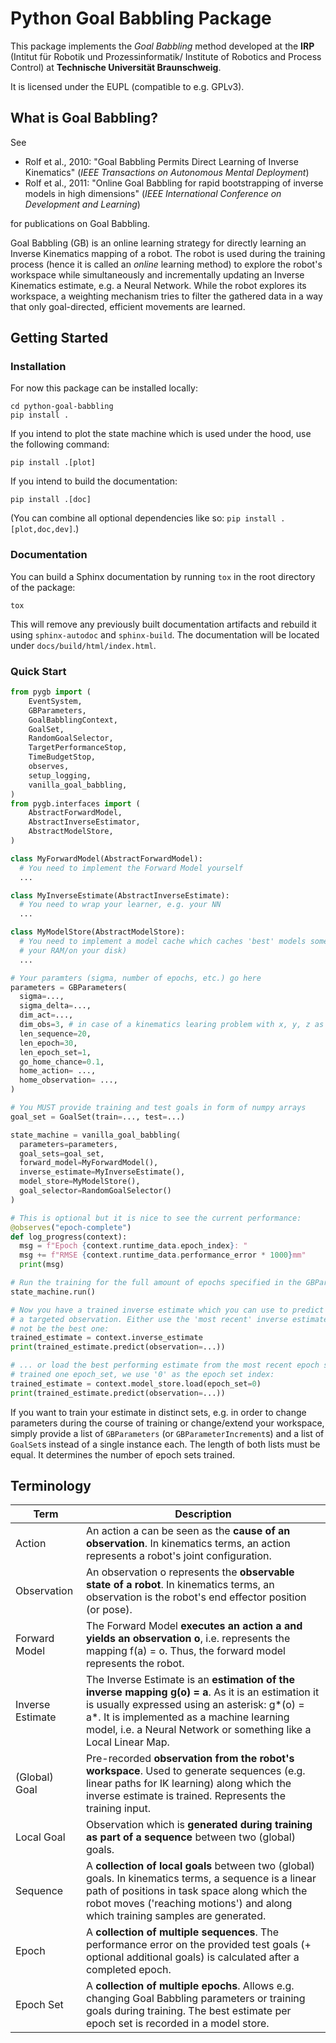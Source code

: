# Python Goal Babbling Package

This package implements the *Goal Babbling* method developed at the **IRP** (Intitut für Robotik und Prozessinformatik/
Institute of Robotics and Process Control) at **Technische Universität Braunschweig**.

It is licensed under the EUPL (compatible to e.g. GPLv3).

## What is Goal Babbling?

See

* Rolf et al., 2010: "Goal Babbling Permits Direct Learning of Inverse Kinematics" (*IEEE Transactions on Autonomous Mental Deployment*)
* Rolf et al., 2011: "Online Goal Babbling for rapid bootstrapping of inverse models in high dimensions" (*IEEE International Conference on Development and Learning*)

for publications on Goal Babbling.

Goal Babbling (GB) is an online learning strategy for directly learning an Inverse Kinematics mapping of a robot. The
robot is used during the training process (hence it is called an *online* learning method) to explore the robot's
workspace while simultaneously and incrementally updating an Inverse Kinematics estimate, e.g. a Neural Network. While
the robot explores its workspace, a weighting mechanism tries to filter the gathered data in a way that only
goal-directed, efficient movements are learned.

## Getting Started

### Installation

For now this package can be installed locally:

```shell
cd python-goal-babbling
pip install .
```

If you intend to plot the state machine which is used under the hood, use the following command:
```shell
pip install .[plot]
```

If you intend to build the documentation:
```shell
pip install .[doc]
```

(You can combine all optional dependencies like so: `pip install .[plot,doc,dev]`.)

### Documentation

You can build a Sphinx documentation by running `tox` in the root directory of the package:

```shell
tox
```

This will remove any previously built documentation artifacts and rebuild it using `sphinx-autodoc` and `sphinx-build`.
The documentation will be located under `docs/build/html/index.html`.

### Quick Start

```Python
from pygb import (
    EventSystem,
    GBParameters,
    GoalBabblingContext,
    GoalSet,
    RandomGoalSelector,
    TargetPerformanceStop,
    TimeBudgetStop,
    observes,
    setup_logging,
    vanilla_goal_babbling,
)
from pygb.interfaces import (
    AbstractForwardModel,
    AbstractInverseEstimator,
    AbstractModelStore,
)

class MyForwardModel(AbstractForwardModel):
  # You need to implement the Forward Model yourself
  ...

class MyInverseEstimate(AbstractInverseEstimate):
  # You need to wrap your learner, e.g. your NN
  ...

class MyModelStore(AbstractModelStore):
  # You need to implement a model cache which caches 'best' models somewhere (e.g. in 
  # your RAM/on your disk)
  ...

# Your paramters (sigma, number of epochs, etc.) go here
parameters = GBParameters(
  sigma=..., 
  sigma_delta=...,
  dim_act=...,
  dim_obs=3, # in case of a kinematics learing problem with x, y, z as the observation
  len_sequence=20,
  len_epoch=30,
  len_epoch_set=1,
  go_home_chance=0.1,
  home_action= ...,
  home_observation= ...,
)

# You MUST provide training and test goals in form of numpy arrays
goal_set = GoalSet(train=..., test=...)

state_machine = vanilla_goal_babbling(
  parameters=parameters,
  goal_sets=goal_set,
  forward_model=MyForwardModel(),
  inverse_estimate=MyInverseEstimate(),
  model_store=MyModelStore(),
  goal_selector=RandomGoalSelector()
)

# This is optional but it is nice to see the current performance:
@observes("epoch-complete")
def log_progress(context):
  msg = f"Epoch {context.runtime_data.epoch_index}: "
  msg += f"RMSE {context.runtime_data.performance_error * 1000}mm"
  print(msg)

# Run the training for the full amount of epochs specified in the GBParameters 
state_machine.run()

# Now you have a trained inverse estimate which you can use to predict actions to reach 
# a targeted observation. Either use the 'most recent' inverse estimate, which might 
# not be the best one:
trained_estimate = context.inverse_estimate
print(trained_estimate.predict(observation=...))

# ... or load the best performing estimate from the most recent epoch set. As we only
# trained one epoch_set, we use '0' as the epoch set index:
trained_estimate = context.model_store.load(epoch_set=0)
print(trained_estimate.predict(observation=...))
```

If you want to train your estimate in distinct sets, e.g. in order to change parameters during the course of training or
change/extend your workspace, simply provide a list of `GBParameters` (or `GBParameterIncrement`s) and a list of
`GoalSet`s instead of a single instance each. The length of both lists must be equal. It determines the number of epoch
sets trained.

## Terminology

| Term             | Description                                                                                                                                                                                                                                                         |
| ---------------- | ------------------------------------------------------------------------------------------------------------------------------------------------------------------------------------------------------------------------------------------------------------------- |
| Action           | An action a can be seen as the **cause of an observation**. In kinematics terms, an action represents a robot's joint configuration.                                                                                                                                |
| Observation      | An observation o represents the **observable state of a robot**. In kinematics terms, an observation is the robot's end effector position (or pose).                                                                                                                |
| Forward Model    | The Forward Model **executes an action a and yields an observation o**, i.e. represents the mapping f(a) = o. Thus, the forward model represents the robot.                                                                                                         |
| Inverse Estimate | The Inverse Estimate is an **estimation of the inverse mapping g(o) = a**. As it is an estimation it is usually expressed using an asterisk: g*(o) = a*. It is implemented as a machine learning model, i.e. a Neural Network or something like a Local Linear Map. |
| (Global) Goal    | Pre-recorded **observation from the robot's workspace**. Used to generate sequences (e.g. linear paths for IK learning) along which the inverse estimate is trained. Represents the training input.                                                                 |
| Local Goal       | Observation which is **generated during training as part of a sequence** between two (global) goals.                                                                                                                                                                |
| Sequence         | A **collection of local goals** between two (global) goals. In kinematics terms, a sequence is a linear path of positions in task space along which the robot moves ('reaching motions') and along which training samples are generated.                            |
| Epoch            | A **collection of multiple sequences**. The performance error on the provided test goals (+ optional additional goals) is calculated after a completed epoch.                                                                                                       |
| Epoch Set        | A **collection of multiple epochs**. Allows e.g. changing Goal Babbling parameters or training goals during training. The best estimate per epoch set is recorded in a model store.                                                                                 |

